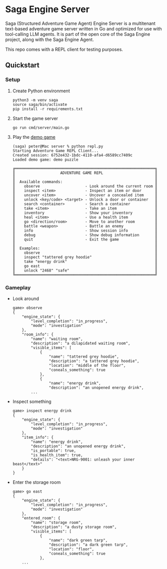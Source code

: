 # Saga Engine Server

Saga (Structured Adventure Game Agent) Engine Server is a multitenant text-based adventure game server written in Go and optimized for use with tool-calling LLM agents. It is part of the open core of the Saga Engine project, along with the Saga Engine Agent.

This repo comes with a REPL client for testing purposes.

## Quickstart

### Setup

1. Create Python environment
    ```
    python3 -m venv saga
    source saga/bin/activate
    pip install -r requirements.txt
    ```

2. Start the game server
    ```   
    go run cmd/server/main.go
    ```

3. Play the [demo game](internal/testdata/demo.json)
    ```
    (saga) peter@Mac server % python repl.py
    Starting Adventure Game REPL Client...
    Created session: 6752e432-1bdc-4110-afa4-d6589cc7409c
    Loaded demo game: demo puzzle

    ╔══════════════════════════════════════════════════════════════╗
    ║                    ADVENTURE GAME REPL                       ║
    ║                                                              ║
    ║  Available commands:                                         ║
    ║    observe                    - Look around the current room ║
    ║    inspect <item>             - Inspect an item or door      ║
    ║    uncover <item>             - Uncover a concealed item     ║
    ║    unlock <key/code> <target> - Unlock a door or container   ║
    ║    search <container>         - Search a container           ║
    ║    take <item>                - Take an item                 ║
    ║    inventory                  - Show your inventory          ║
    ║    heal <item>                - Use a health item            ║
    ║    go <direction/room>        - Move to another room         ║
    ║    battle <weapon>            - Battle an enemy              ║
    ║    info                       - Show session info            ║
    ║    debug                      - Show debug information       ║
    ║    quit                       - Exit the game                ║
    ║                                                              ║
    ║  Examples:                                                   ║
    ║    observe                                                   ║
    ║    inspect "tattered grey hoodie"                            ║
    ║    take "energy drink"                                       ║
    ║    go east                                                   ║
    ║    unlock "2468" "safe"                                      ║
    ╚══════════════════════════════════════════════════════════════╝
    ```

### Gameplay

- Look around

    ```
    game> observe
    {
        "engine_state": {
            "level_completion": "in_progress",
            "mode": "investigation"
        },
        "room_info": {
            "name": "waiting room",
            "description": "a dilapidated waiting room",
            "visible_items": [
                {
                    "name": "tattered grey hoodie",
                    "description": "a tattered grey hoodie",
                    "location": "middle of the floor",
                    "coneals_something": true
                },
                {
                    "name": "energy drink",
                    "description": "an unopened energy drink",
            ...
    ```

- Inspect something

    ```
    game> inspect energy drink
    {
        "engine_state": {
            "level_completion": "in_progress",
            "mode": "investigation"
        },
        "item_info": {
            "name": "energy drink",
            "description": "an unopened energy drink",
            "is_portable": true,
            "is_health_item": true,
            "details": "<text>NRG-9001: unleash your inner beast</text>"
        }
    }
    ```
- Enter the storage room
    ```
    game> go east
    {
        "engine_state": {
            "level_completion": "in_progress",
            "mode": "investigation"
        },
        "entered_room": {
            "name": "storage room",
            "description": "a dusty storage room",
            "visible_items": [
                {
                    "name": "dark green tarp",
                    "description": "a dark green tarp",
                    "location": "floor",
                    "coneals_something": true
                },
        ...
    ```